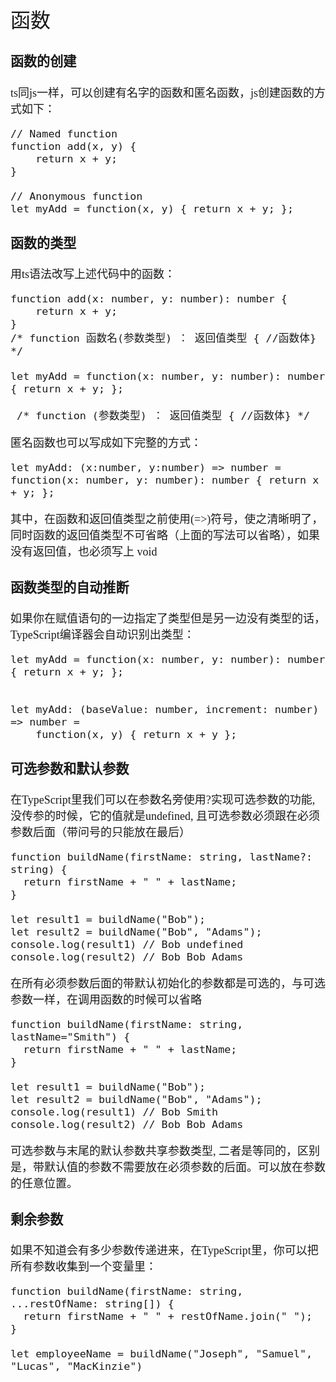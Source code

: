 <font face="微软雅黑" size="4" >
<font size="6">函数</font>

### 函数的创建
ts同js一样，可以创建有名字的函数和匿名函数，js创建函数的方式如下：

	// Named function
	function add(x, y) {
	    return x + y;
	}
	
	// Anonymous function
	let myAdd = function(x, y) { return x + y; };

### 函数的类型

用ts语法改写上述代码中的函数：


	function add(x: number, y: number): number {
	    return x + y;
	}
	/* function 函数名(参数类型) ： 返回值类型 { //函数体} */
	
	let myAdd = function(x: number, y: number): number { return x + y; };
  
     /* function (参数类型) ： 返回值类型 { //函数体} */

匿名函数也可以写成如下完整的方式：

    let myAdd: (x:number, y:number) => number =
    function(x: number, y: number): number { return x + y; };
其中，在函数和返回值类型之前使用(=>)符号，使之清晰明了，同时函数的返回值类型不可省略（上面的写法可以省略），如果没有返回值，也必须写上 void


### 函数类型的自动推断

如果你在赋值语句的一边指定了类型但是另一边没有类型的话，TypeScript编译器会自动识别出类型：

	let myAdd = function(x: number, y: number): number { return x + y; };
	
	
	let myAdd: (baseValue: number, increment: number) => number =
	    function(x, y) { return x + y };

### 可选参数和默认参数
	
在TypeScript里我们可以在参数名旁使用?实现可选参数的功能,没传参的时候，它的值就是undefined, 且可选参数必须跟在必须参数后面（带问号的只能放在最后）


	function buildName(firstName: string, lastName?: string) {
	  return firstName + " " + lastName;
	}
	
	let result1 = buildName("Bob");                 
	let result2 = buildName("Bob", "Adams");   
	console.log(result1) // Bob undefined
	console.log(result2) // Bob Bob Adams

在所有必须参数后面的带默认初始化的参数都是可选的，与可选参数一样，在调用函数的时候可以省略

	function buildName(firstName: string, lastName="Smith") {
	  return firstName + " " + lastName;
	}
	
	let result1 = buildName("Bob");                 
	let result2 = buildName("Bob", "Adams");   
	console.log(result1) // Bob Smith
	console.log(result2) // Bob Bob Adams

可选参数与末尾的默认参数共享参数类型, 二者是等同的，区别是，带默认值的参数不需要放在必须参数的后面。可以放在参数的任意位置。

### 剩余参数

如果不知道会有多少参数传递进来，在TypeScript里，你可以把所有参数收集到一个变量里：

	function buildName(firstName: string, ...restOfName: string[]) {
	  return firstName + " " + restOfName.join(" ");
	}
	
	let employeeName = buildName("Joseph", "Samuel", "Lucas", "MacKinzie")

</font>
